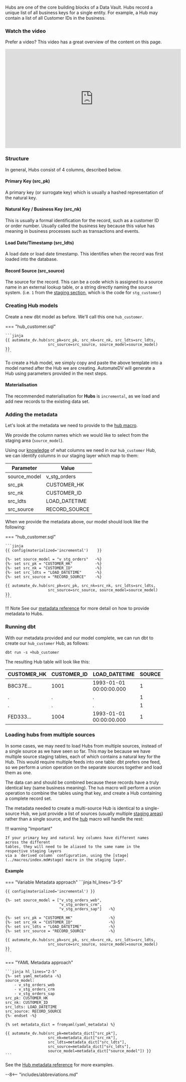 Hubs are one of the core building blocks of a Data Vault. Hubs record a unique list of all business keys for a single entity. 
For example, a Hub may contain a list of all Customer IDs in the business. 

### Watch the video

Prefer a video? This video has a great overview of the content on this page.
    
<iframe width="560" height="315" src="https://www.youtube-nocookie.com/embed/DDc0hS_XCpo" title="YouTube video player" frameborder="0" allow="accelerometer; autoplay; clipboard-write; encrypted-media; gyroscope; picture-in-picture" allowfullscreen></iframe>

### Structure

In general, Hubs consist of 4 columns, described below.

#### Primary Key (src_pk)
A primary key (or surrogate key) which is usually a hashed representation of the natural key.

#### Natural Key / Business Key (src_nk)
This is usually a formal identification for the record, such as a customer ID or 
order number. Usually called the business key because this value has meaning in
business processes such as transactions and events.

#### Load Date/Timestamp (src_ldts)
A load date or load date timestamp. This identifies when the record was first loaded into the database.

#### Record Source (src_source)
The source for the record. This can be a code which is assigned to a source name in an external lookup table, 
or a string directly naming the source system.
(i.e. `1` from the [staging section](tut_staging.md#adding-the-metadata), 
which is the code for `stg_customer`)

### Creating Hub models

Create a new dbt model as before. We'll call this one `hub_customer`. 

=== "hub_customer.sql"

    ```jinja
    {{ automate_dv.hub(src_pk=src_pk, src_nk=src_nk, src_ldts=src_ldts,
                       src_source=src_source, source_model=source_model) }}
    ```

To create a Hub model, we simply copy and paste the above template into a model named after the Hub we
are creating. AutomateDV will generate a Hub using parameters provided in the next steps.

#### Materialisation

The recommended materialisation for **Hubs** is `incremental`, as we load and add new records to the existing data set.

### Adding the metadata

Let's look at the metadata we need to provide to the [hub macro](../macros/index.md#hub).

We provide the column names which we would like to select from the staging area (`source_model`).

Using our [knowledge](#structure) of what columns we need in our `hub_customer` Hub, we can identify columns in our
staging layer which map to them:

| Parameter    | Value         |
|--------------|---------------|
| source_model | v_stg_orders  |
| src_pk       | CUSTOMER_HK   |
| src_nk       | CUSTOMER_ID   |
| src_ldts     | LOAD_DATETIME |
| src_source   | RECORD_SOURCE |

When we provide the metadata above, our model should look like the following:

=== "hub_customer.sql"

    ```jinja
    {{ config(materialized='incremental')    }}
    
    {%- set source_model = "v_stg_orders"   -%}
    {%- set src_pk = "CUSTOMER_HK"          -%}
    {%- set src_nk = "CUSTOMER_ID"          -%}
    {%- set src_ldts = "LOAD_DATETIME"      -%}
    {%- set src_source = "RECORD_SOURCE"    -%}
    
    {{ automate_dv.hub(src_pk=src_pk, src_nk=src_nk, src_ldts=src_ldts,
                       src_source=src_source, source_model=source_model) }}
    ```

!!! Note
    See our [metadata reference](../metadata.md#hubs) for more detail on how to provide metadata to Hubs.

### Running dbt

With our metadata provided and our model complete, we can run dbt to create our `hub_customer` Hub, as follows:

`dbt run -s +hub_customer`

The resulting Hub table will look like this:

| CUSTOMER_HK | CUSTOMER_ID | LOAD_DATETIME           | SOURCE |
|-------------|-------------|-------------------------|--------|
| B8C37E...   | 1001        | 1993-01-01 00:00:00.000 | 1      |
| .           | .           | .                       | 1      |
| .           | .           | .                       | 1      |
| FED333...   | 1004        | 1993-01-01 00:00:00.000 | 1      |

### Loading hubs from multiple sources

In some cases, we may need to load Hubs from multiple sources, instead of a single source as we have seen so far.
This may be because we have multiple source staging tables, each of which contains a natural key for the Hub. 
This would require multiple feeds into one table: dbt prefers one feed, 
so we perform a union operation on the separate sources together and load them as one. 

The data can and should be combined because these records have a truly identical key (same business meaning).
The `hub` macro will perform a union operation to combine the tables using that key, and create a Hub containing
a complete record set.

The metadata needed to create a multi-source Hub is identical to a single-source Hub, we just provide a 
list of sources (usually multiple [staging areas](tut_staging.md)) rather than a single source, and the [hub](../macros/index.md#hub) macro 
will handle the rest:

!!! warning "Important"

    If your primary key and natural key columns have different names across the different
    tables, they will need to be aliased to the same name in the respective staging layers 
    via a `derived column` configuration, using the [stage](../macros/index.md#stage) macro in the staging layer.

#### Example

=== "Variable Metadata approach"
    ```jinja hl_lines="3-5"
    
    
    {{ config(materialized='incremental') }}
    
    {%- set source_model = ["v_stg_orders_web", 
                            "v_stg_orders_crm", 
                            "v_stg_orders_sap"]   -%}
    
    {%- set src_pk = "CUSTOMER_HK"                -%}
    {%- set src_nk = "CUSTOMER_ID"                -%}
    {%- set src_ldts = "LOAD_DATETIME"            -%}
    {%- set src_source = "RECORD_SOURCE"          -%}
    
    {{ automate_dv.hub(src_pk=src_pk, src_nk=src_nk, src_ldts=src_ldts,
                       src_source=src_source, source_model=source_model) }}
    ```

=== "YAML Metadata approach"

    ```jinja hl_lines="2-5"
    {%- set yaml_metadata -%}
    source_model: 
        - v_stg_orders_web
        - v_stg_orders_crm
        - v_stg_orders_sap
    src_pk: CUSTOMER_HK
    src_nk: CUSTOMER_ID
    src_ldts: LOAD_DATETIME
    src_source: RECORD_SOURCE
    {%- endset -%}
    
    {% set metadata_dict = fromyaml(yaml_metadata) %}
    
    {{ automate_dv.hub(src_pk=metadata_dict["src_pk"],
                       src_nk=metadata_dict["src_nk"], 
                       src_ldts=metadata_dict["src_ldts"],
                       src_source=metadata_dict["src_ldts"],
                       source_model=metadata_dict["source_model"]) }}
    ```

See the [Hub metadata reference](../metadata.md#hubs) for more examples.

--8<-- "includes/abbreviations.md"